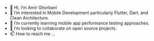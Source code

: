 - 👋 Hi, I’m Amir Ghorbani
- 👀 I’m interested in Mobile Development particularly Flutter, Dart, and Clean Architecture.
- 🌱 I’m currently learning mobile app performance testing approaches.
- 💞️ I’m looking to collaborate on open source projects.
- 📫 How to reach me ...

<!---
ghorbaniam/ghorbaniam is a ✨ special ✨ repository because its `README.md` (this file) appears on your GitHub profile.
You can click the Preview link to take a look at your changes.
--->
